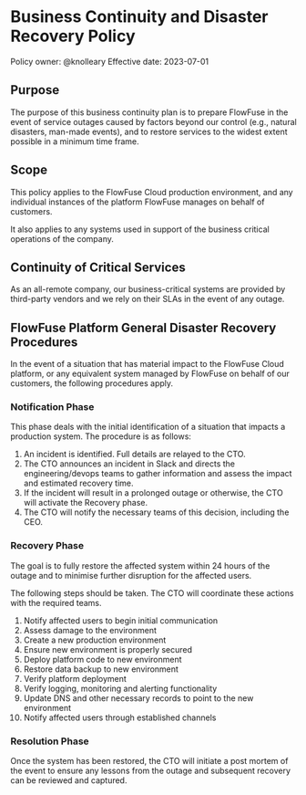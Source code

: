# Business Continuity and Disaster Recovery Policy

Policy owner: @knolleary
Effective date: 2023-07-01

## Purpose

The purpose of this business continuity plan is to prepare FlowFuse in the event of service outages caused by factors beyond our control (e.g., natural disasters, man-made events), and to restore services to the widest extent possible in a minimum time frame.

## Scope

This policy applies to the FlowFuse Cloud production environment, and any individual instances of the platform FlowFuse manages on behalf of customers.

It also applies to any systems used in support of the business critical operations of the company.

## Continuity of Critical Services

As an all-remote company, our business-critical systems are provided by third-party vendors and we rely on their SLAs in the event of any outage.

## FlowFuse Platform General Disaster Recovery Procedures

In the event of a situation that has material impact to the FlowFuse Cloud platform, or any equivalent system managed by FlowFuse on behalf of our customers, the following procedures apply.

### Notification Phase

This phase deals with the initial identification of a situation that impacts a production system. The procedure is as follows:

1. An incident is identified. Full details are relayed to the CTO.
2. The CTO announces an incident in Slack and directs the engineering/devops teams to gather information and assess the impact and estimated recovery time.
3. If the incident will result in a prolonged outage or otherwise, the CTO will activate the Recovery phase.
4. The CTO will notify the necessary teams of this decision, including the CEO.

### Recovery Phase

The goal is to fully restore the affected system within 24 hours of the outage and to minimise further disruption for the affected users.

The following steps should be taken. The CTO will coordinate these actions with the required teams.

1. Notify affected users to begin initial communication
2. Assess damage to the environment
3. Create a new production environment
4. Ensure new environment is properly secured
5. Deploy platform code to new environment
6. Restore data backup to new environment
7. Verify platform deployment
8. Verify logging, monitoring and alerting functionality
9. Update DNS and other necessary records to point to the new environment
10. Notify affected users through established channels

### Resolution Phase

Once the system has been restored, the CTO will initiate a post mortem of the event to ensure any lessons from the outage and subsequent recovery can be reviewed and captured.
